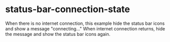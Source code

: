 # status-bar-connection-state

When there is no internet connection, this example hide the status bar icons and show a message "connecting..."
When internet connection returns, hide the message and show the status bar icons again.
